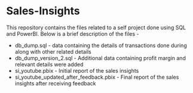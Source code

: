 # Sales-Insights

This repository contains the files related to a self project done using SQL and PowerBI. Below is a brief description of the files -
* db_dump.sql - data containing the details of transactions done during along with other related details
* db_dump_version_2.sql - Additional data containing profit margin and relevant details were added
* si_youtube.pbix - Initial report of the sales insights
* si_youtube_updated_after_feedback.pbix - Final report of the sales insights after receiving feedback

